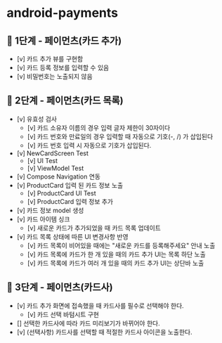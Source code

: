 # android-payments

## 🚀 1단계 - 페이먼츠(카드 추가)

- [v] 카드 추가 뷰를 구현함
- [v] 카드 등록 정보를 입력할 수 있음
- [v] 비밀번호는 노출되지 않음

## 🚀 2단계 - 페이먼츠(카드 목록)

- [v] 유효성 검사
    - [v] 카드 소유자 이름의 경우 입력 글자 제한이 30자이다
    - [v] 카드 번호와 만료일의 경우 입력할 때 자동으로 기호(-, /) 가 삽입된다
    - [v] 카드 번호 입력 시 자동으로 기호가 삽입된다.
- [v] NewCardScreen Test
    - [v] UI Test
    - [v] ViewModel Test
- [v] Compose Navigation 연동
- [v] ProductCard 입력 된 카드 정보 노출
  - [v] ProductCard UI Test
  - [v] ProductCard 입력 정보 추가
- [v] 카드 정보 model 생성
- [v] 카드 아이템 싱크
    - [v] 새로운 카드가 추가되었을 때 카드 목록 업데이트
- [v] 카드 목록 상태에 따른 UI 변경사항 반영
    - [v] 카드 목록이 비어있을 때에는 "새로운 카드를 등록해주세요" 안내 노출
    - [v] 카드 목록에 카드가 한 개 있을 때의 카드 추가 UI는 목록 하단 노출
    - [v] 카드 목록에 카드가 여러 개 있을 때의 카드 추가 UI는 상단바 노출

## 🚀 3단계 - 페이먼츠(카드사)
- [v] 카드 추가 화면에 접속했을 때 카드사를 필수로 선택해야 한다.
  - [v] 카드 선택 바텀시트 구현
- [] 선택한 카드사에 따라 카드 미리보기가 바뀌어야 한다.
- [v] (선택사항) 카드사를 선택할 때 적절한 카드사 아이콘을 노출한다.
